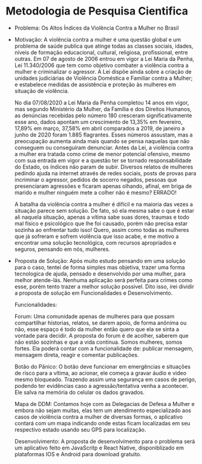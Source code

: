 # Metodologia de Pesquisa Cientifica

- Problema: Os Altos Índices da Violência Contra a Mulher no Brasil


- Motivação: A violência contra a mulher é uma questão global e um problema de saúde publica que atinge todas as classes sociais, idades, níveis de formação educacional, cultural, religiosa, profissional, entre outras. Em 07 de agosto de 2006 entrou em vigor a Lei Maria da Penha, Lei 11.340/2006 que tem como objetivo combater a violência contra a mulher e criminalizar o agressor. A Lei dispõe ainda sobre a criação de unidades judiciárias de Violência Doméstica e Familiar contra a Mulher; e estabelece medidas de assistência e proteção às mulheres em situação de violência.

  No dia 07/08/2020 a Lei Maria da Penha completou 14 anos em vigor, mas segundo Ministério da Mulher, da Família e dos Direitos Humanos, as denúncias recebidas pelo número 180 cresceram significativamente esse ano, dados apontam um crescimento de 13,35% em fevereiro, 17,89% em março, 37,58% em abril comparados a 2019, de janeiro a junho de 2020 foram 1.885 flagrantes. Esses números assustam, mas a preocupação aumenta ainda mais quando se pensa naquelas que não conseguem ou conseguiram denunciar. Antes da Lei, a violência contra a mulher era tratada como crime de menor potencial ofensivo, mesmo com sua entrada em vigor e a questão ter se tornado responsabilidade do Estado, os índices não param de subir. Diversos relatos de mulheres pedindo ajuda na internet através de redes sociais, posts de provas para incriminar o agressor, pedidos de socorro negados, pessoas que presenciaram agressões e ficaram apenas olhando, afinal, em briga de marido e mulher ninguém mete a colher não é mesmo? ERRADO! 

  A batalha da violência contra a mulher é difícil e na maioria das vezes a situação parece sem solução. De fato, só ela mesma sabe o que é estar ali naquela situação, apenas a vítima sabe suas dores, traumas e todo mal físico e psicológico que lhe foi causado, porém não precisa estar sozinha ao enfrentar tudo isso! Quero, assim como todas as mulheres que já sofreram e sofrem violência que isso acabe, e me motivo a encontrar uma solução tecnológica, com recursos apropriados e seguros, pensando em nós, mulheres.



- Proposta de Solução: Após muito estudo pensando em uma solução para o caso, tentei de forma simples mas objetiva, trazer uma forma tecnologica de ajuda, pensado e desenvolvido por uma mulher, para melhor atende-lás. Nenhuma aplicação será perfeita para crimes como esse, porém tento trazer a melhor solução possivel. Dito isso, irei dividir a proposta de solução em Funcionalidades e Desenvolvimento.

  Funcionalidades:

     Forum: Uma comunidade apenas de mulheres para que possam compartilhar hístorias, relatos, se darem apoio, de forma anônima ou não, esse espaço é todo da mulher então quero que ela se sinta a vontade para decidir. A proposta do forum é de acolher, saberem que não estão sozinhas e que a vida continua. Somos mulheres, somos fortes. Ela poderá contar com a funcionalidade de: publicar mensagem, mensagem direta, reagir e comentar publicações. 

     Botão do Pânico: O botão deve funcionar em emergências e situações de risco para a vítima, ao acionar, ele começa a gravar áudio e video mesmo bloqueado. Trazendo assim uma segurança em casos de perigo, podendo ter evidências caso a agressão/tentativa venha a acontecer. Ele salva na memória do celular os dados gravados.

     Mapa de DDM: Contamos hoje com as Delegacias de Defesa a Mulher e embora não sejam muitas, elas tem um atendimento especializado aos casos de violência contra a mulher de diversas formas, o aplicativo contará com um mapa indicando onde estas ficam localizadas em seu respectivo estado usando seu GPS para localização.

  Desenvolvimento: A proposta de desenvolvimento para o problema será um aplicativo feito em JavaScritp e React Native, disponiblizado em plataformas IOS e Android para download gratuito. 



